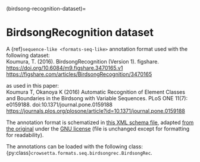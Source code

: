 (birdsong-recognition-dataset)=

# BirdsongRecognition dataset

A {ref}`sequence-like <formats-seq-like>` annotation format 
used with the following dataset:  
Koumura, T. (2016). BirdsongRecognition (Version 1). figshare.  
<https://doi.org/10.6084/m9.figshare.3470165.v1>  
<https://figshare.com/articles/BirdsongRecognition/3470165>  

as used in this paper:  
Koumura T, Okanoya K (2016) Automatic Recognition of Element Classes and
Boundaries in the Birdsong with Variable Sequences. PLoS ONE 11(7): e0159188.
doi:10.1371/journal.pone.0159188  
<https://journals.plos.org/plosone/article?id=10.1371/journal.pone.0159188>  

The annotation format is schematized in 
[this XML schema file](https://github.com/NickleDave/birdsong-recognition-dataset/blob/main/doc/xsd/AnnotationSchema.xsd),
adapted [from the original](https://github.com/cycentum/birdsong-recognition/blob/master/xsd/AnnotationSchema.xsd) 
under the [GNU license](https://github.com/cycentum/birdsong-recognition/blob/master/LICENSE)
(file is unchanged except for formatting for readability).

The annotations can be loaded with the following class: 
{py:class}`crowsetta.formats.seq.birdsongrec.BirdsongRec`.
